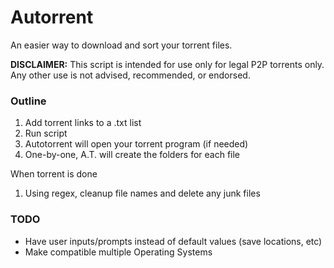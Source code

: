 # Autorrent
An easier way to download and sort your torrent files.

**DISCLAIMER:** This script is intended for use only for legal P2P torrents only.
Any other use is not advised, recommended, or endorsed.

### Outline
1) Add torrent links to a .txt list
2) Run script
3) Autotorrent will open your torrent program (if needed)
4) One-by-one, A.T. will create the folders for each file

When torrent is done
1) Using regex, cleanup file names and delete any junk files

### TODO
- Have user inputs/prompts instead of default values (save locations, etc)
- Make compatible multiple Operating Systems